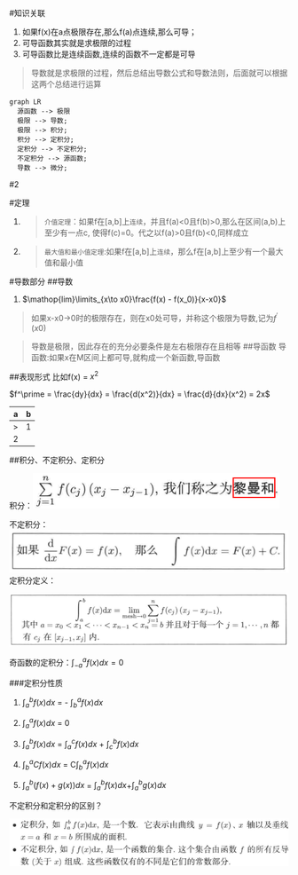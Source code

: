 #知识关联
1. 如果f(x)在a点极限存在,那么f(a)点连续,那么可导；
2. 可导函数其实就是求极限的过程
3. 可导函数比是连续函数,连续的函数不一定都是可导

> 导数就是求极限的过程，然后总结出导数公式和导数法则，后面就可以根据这两个总结进行运算

```mermaid
graph LR
  源函数 --> 极限
  极限 --> 导数;
  极限 --> 积分;
  积分 --> 定积分;
  定积分 --> 不定积分;
  不定积分 --> 源函数;
  导数 --> 微分;
```
#2

#定理
1. > ``介值定理``：如果f在[a,b]上``连续``，并且f(a)<0且f(b)>0,那么在区间(a,b)上至少有一点c,
使得f(c)=0。代之以f(a)>0且f(b)<0,同样成立
1. > ``最大值和最小值定理``:如果f在[a,b]上``连续``，那么f在[a,b]上至少有一个最大值和最小值


#导数部分
##导数
1. $\mathop{lim}\limits_{x\to x0}\frac{f(x) - f(x_0)}{x-x0}$
>如果x-x0$\rightarrow$0时的极限存在，则在x0处可导，并称这个极限为导数,记为$f^\prime(x0)$

>导数是极限，因此存在的充分必要条件是左右极限存在且相等
##导函数
>导函数:如果x在M区间上都可导,就构成一个新函数,导函数

##表现形式
比如f(x) = $x^2$

$f^\prime = \frac{dy}{dx} = \frac{d(x^2)}{dx} = \frac{d}{dx}(x^2) = 2x$




| a | b |
|---|---|
| > | 1 |
| 2 |   |



##积分、不定积分、定积分


积分：![](assets/markdown-img-paste-20180723201151500.png)

不定积分：![](assets/markdown-img-paste-20180723232522828.png)
定积分定义：

![](assets/markdown-img-paste-20180723200821626.png)

奇函数的定积分：$\int_{-a}^{a}f(x)dx=0$

###定积分性质
1. $\int_{a}^{b}f(x)dx$ = - $\int_{b}^{a}f(x)dx$

1. $\int_{a}^{a}f(x)dx$ = 0

1. $\int_{a}^{b}f(x)dx$ = $\int_{a}^{c}f(x)dx$ + $\int_{c}^{b}f(x)dx$

1. $\int_{b}^{a}Cf(x)dx$ = C$\int_{b}^{a}f(x)dx$

1. $\int_{a}^{b}(f(x)+g(x))dx$ = $\int_{a}^{b}f(x)dx$+$\int_{a}^{b}g(x)dx$



不定积分和定积分的区别？

![](assets/markdown-img-paste-20180723232650823.png)

